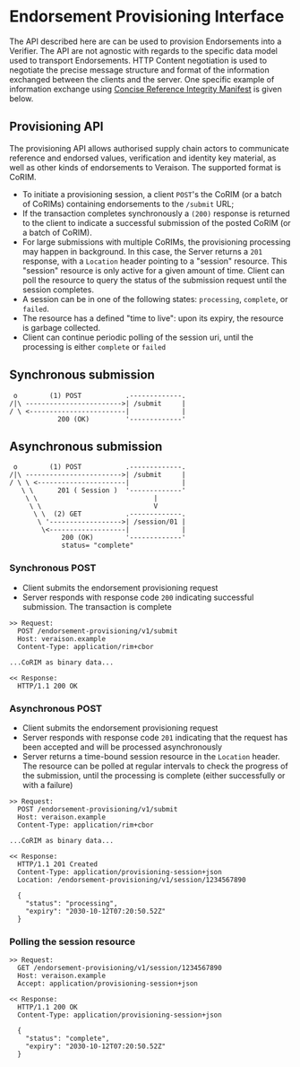 # Endorsement Provisioning Interface

The API described here are can be used to provision 
Endorsements into a Verifier. The API are not agnostic with regards to 
the specific data model used to transport Endorsements. HTTP Content negotiation is used to negotiate the precise message structure and format of the information exchanged between the clients and the server. 
One specific example of information exchange using
[Concise Reference Integrity Manifest](https://datatracker.ietf.org/doc/draft-birkholz-rats-corim/) is given below.

## Provisioning API

The provisioning API allows authorised supply chain actors to communicate reference and endorsed values,
verification and identity key material, as well as other kinds of endorsements to Veraison. The supported 
format is CoRIM.

* To initiate a provisioning session, a client `POST`'s the CoRIM (or a batch of CoRIMs) containing endorsements  to the `/submit` URL;
* If the transaction completes synchronously a `(200)` response is returned to the client to indicate a
  successful submission of the posted CoRIM (or a batch of CoRIM).
* For large submissions with multiple CoRIMs, the provisioning processing may happen in background. In this case,
  the Server returns a `201` response, with a `Location` header pointing to a "session" resource.  This "session" resource is only active for a given amount of time. Client can poll the resource to query the status of the submission request until the session completes.
* A session can be in one of the following states: `processing`, `complete`, or `failed`.
* The resource has a defined "time to live": upon its expiry, the resource is garbage collected.
* Client can continue periodic polling of the session uri, until the processing is either `complete` or `failed`


## Synchronous submission

```
 o        (1) POST           .-------------.
/|\ ------------------------>| /submit     |
/ \ <------------------------|             |
            200 (OK)         '-------------' 

```

## Asynchronous submission

```
 o        (1) POST           .-------------.
/|\ ------------------------>| /submit     |
/ \ \ <----------------------|             |
   \ \      201 ( Session )  '-------------' 
    \ \                             |
     \ \                            V
      \ \  (2) GET           .-------------.
       \ '------------------>| /session/01 |
        \<-------------------|             |
             200 (OK)        '-------------'
             status= "complete"
```

### Synchronous POST

* Client submits the endorsement provisioning request
* Server responds with response code `200` indicating successful submission. 
  The transaction is complete
```
>> Request:
  POST /endorsement-provisioning/v1/submit
  Host: veraison.example
  Content-Type: application/rim+cbor

...CoRIM as binary data...

<< Response:
  HTTP/1.1 200 OK
```

### Asynchronous POST

* Client submits the endorsement provisioning request
* Server responds with response code `201` indicating that the request has been accepted and will be processed asynchronously
* Server returns a time-bound session resource in the `Location` header. The resource can be polled at regular intervals to check the progress of the submission, until the processing is complete (either successfully or with a failure)

```
>> Request:
  POST /endorsement-provisioning/v1/submit
  Host: veraison.example
  Content-Type: application/rim+cbor

...CoRIM as binary data...
  
<< Response:
  HTTP/1.1 201 Created
  Content-Type: application/provisioning-session+json
  Location: /endorsement-provisioning/v1/session/1234567890

  {
    "status": "processing",
    "expiry": "2030-10-12T07:20:50.52Z"
  }
```

### Polling the session resource
```
>> Request:
  GET /endorsement-provisioning/v1/session/1234567890
  Host: veraison.example
  Accept: application/provisioning-session+json

<< Response:
  HTTP/1.1 200 OK
  Content-Type: application/provisioning-session+json

  {
    "status": "complete",
    "expiry": "2030-10-12T07:20:50.52Z"
  }
```
